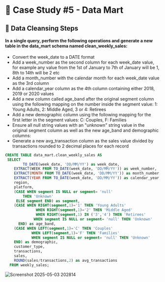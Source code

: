 # 🛒 Case Study #5 - Data Mart
## 🧹 Data Cleansing Steps

#### In a single query, perform the following operations and generate a new table in the data_mart schema named clean_weekly_sales:
- Convert the week_date to a DATE format
- Add a week_number as the second column for each week_date value, for example any value from the 1st of January to 7th of January will be 1, 8th to 14th will be 2 etc
- Add a month_number with the calendar month for each week_date value as the 3rd column
- Add a calendar_year column as the 4th column containing either 2018, 2019 or 2020 values
- Add a new column called age_band after the original segment column using the following mapping on the number inside the segment value: 1: Young Adults, 2: Middle Aged, 3 or 4:	Retirees
- Add a new demographic column using the following mapping for the first letter in the segment values: C: Couples, F: Families
- Ensure all null string values with an "unknown" string value in the original segment column as well as the new age_band and demographic columns: 
- Generate a new avg_transaction column as the sales value divided by transactions rounded to 2 decimal places for each record

```sql
CREATE TABLE data_mart.clean_weekly_sales AS
 SELECT 
		TO_DATE(week_date, 'DD/MM/YY') as week_date,
    EXTRACT(WEEK FROM TO_DATE(week_date, 'DD/MM/YY')) as week_number,
    EXTRACT(MONTH FROM TO_DATE(week_date, 'DD/MM/YY')) as month_number,
    EXTRACT(YEAR FROM TO_DATE(week_date, 'DD/MM/YY')) as calendar_year,
    region,
    platform,
    (CASE WHEN segment IS NULL or segment= 'null' 
     	THEN 'Unknown'
     ELSE segment END) as segment,
    (CASE WHEN RIGHT(segment,1)='1' THEN 'Young Adults'
         	  WHEN RIGHT(segment,1)='2' THEN 'Middle Aged'
         	  WHEN RIGHT(segment,1) IN ('3','4') THEN 'Retirees'
     		 WHEN segment IS NULL or segment= 'null' THEN 'Unknown'
      END) as age_band,
    (CASE WHEN LEFT(segment,1)='C' THEN 'Couples'
         	WHEN LEFT(segment,1)='F' THEN 'Families'
     		WHEN segment IS NULL or segment= 'null' THEN 'Unknown'
    END) as demographic,
    customer_type,
    transactions,
    sales,
    ROUND(sales/transactions,2) as avg_transactions
  FROM weekly_sales;
  ```

![Screenshot 2025-05-03 202814](https://github.com/user-attachments/assets/fd61bc2a-a18f-4d10-8323-90728bfd5681)
